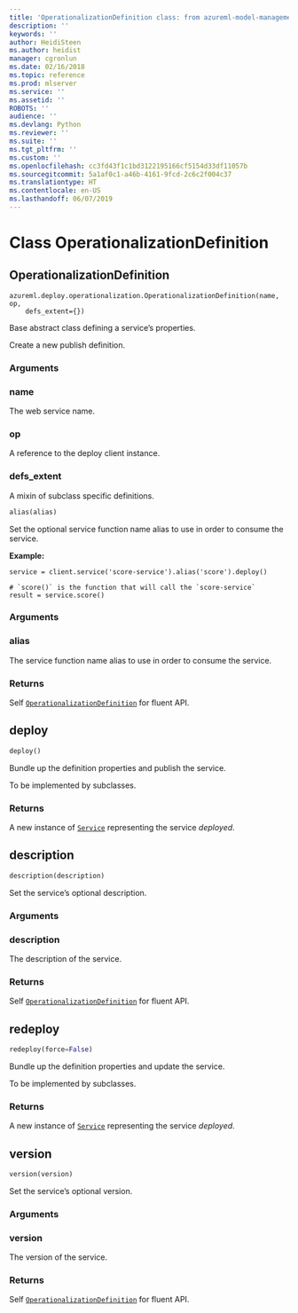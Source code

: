 ```yaml
---
title: 'OperationalizationDefinition class: from azureml-model-management-sdk Python module in Machine Learning Server'
description: ''
keywords: ''
author: HeidiSteen
ms.author: heidist
manager: cgronlun
ms.date: 02/16/2018
ms.topic: reference
ms.prod: mlserver
ms.service: ''
ms.assetid: ''
ROBOTS: ''
audience: ''
ms.devlang: Python
ms.reviewer: ''
ms.suite: ''
ms.tgt_pltfrm: ''
ms.custom: ''
ms.openlocfilehash: cc3fd43f1c1bd3122195166cf5154d33df11057b
ms.sourcegitcommit: 5a1af0c1-a46b-4161-9fcd-2c6c2f004c37
ms.translationtype: HT
ms.contentlocale: en-US
ms.lasthandoff: 06/07/2019
---
```

# <a name="class-operationalizationdefinition"></a>Class OperationalizationDefinition


## <a name="operationalizationdefinition"></a>OperationalizationDefinition



```
azureml.deploy.operationalization.OperationalizationDefinition(name, op,
    defs_extent={})
```




Base abstract class defining a service’s properties.

Create a new publish definition.


### <a name="arguments"></a>Arguments


### <a name="name"></a>name

The web service name.


### <a name="op"></a>op

A reference to the deploy client instance.


### <a name="defsextent"></a>defs_extent

A mixin of subclass specific definitions.

```python
alias(alias)
```




Set the optional service function name alias to use in order to consume the service.

**Example:**



```
service = client.service('score-service').alias('score').deploy()

# `score()` is the function that will call the `score-service`
result = service.score()
```



### <a name="arguments"></a>Arguments


### <a name="alias"></a>alias

The service function name alias to use in order to consume the service.


### <a name="returns"></a>Returns

Self [`OperationalizationDefinition`](operationalization-definition.md) for fluent API.



## <a name="deploy"></a>deploy

```python
deploy()
```




Bundle up the definition properties and publish the service.

To be implemented by subclasses.


### <a name="returns"></a>Returns

A new instance of [`Service`](service.md) representing the service *deployed*.



## <a name="description"></a>description

```python
description(description)
```




Set the service’s optional description.


### <a name="arguments"></a>Arguments


### <a name="description"></a>description

The description of the service.


### <a name="returns"></a>Returns

Self [`OperationalizationDefinition`](operationalization-definition.md) for fluent API.



## <a name="redeploy"></a>redeploy

```python
redeploy(force=False)
```




Bundle up the definition properties and update the service.

To be implemented by subclasses.


### <a name="returns"></a>Returns

A new instance of [`Service`](service.md) representing the service *deployed*.



## <a name="version"></a>version

```python
version(version)
```




Set the service’s optional version.


### <a name="arguments"></a>Arguments


### <a name="version"></a>version

The version of the service.


### <a name="returns"></a>Returns

Self [`OperationalizationDefinition`](operationalization-definition.md) for fluent API.
